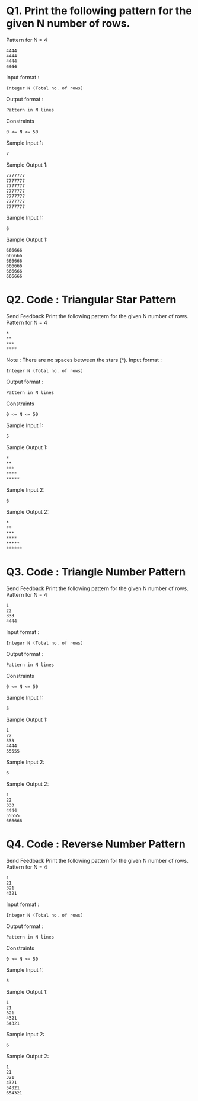 # Q1. Print the following pattern for the given N number of rows.
Pattern for N = 4
```
4444
4444
4444
4444
```
Input format :
```
Integer N (Total no. of rows)
```
Output format :
```
Pattern in N lines
```
Constraints
```
0 <= N <= 50
```
Sample Input 1:
```
7
```
Sample Output 1:
```
7777777
7777777
7777777
7777777
7777777
7777777
7777777
```
Sample Input 1:
```
6
```
Sample Output 1:
```
666666
666666
666666
666666
666666
666666
```

# Q2. Code : Triangular Star Pattern
Send Feedback
Print the following pattern for the given N number of rows.
Pattern for N = 4
```
*
**
***
****
```
Note : There are no spaces between the stars (*).
Input format :
```
Integer N (Total no. of rows)
```
Output format :
```
Pattern in N lines
```
Constraints
```
0 <= N <= 50
```
Sample Input 1:
```
5
```
Sample Output 1:
```
*
**
***
****
*****
```
Sample Input 2:
```
6
```
Sample Output 2:
```
*
**
***
****
*****
******
```

# Q3. Code : Triangle Number Pattern
Send Feedback
Print the following pattern for the given N number of rows.
Pattern for N = 4
```
1
22
333
4444
```
Input format :
```
Integer N (Total no. of rows)
```
Output format :
```
Pattern in N lines
```
Constraints
```
0 <= N <= 50
```
Sample Input 1:
```
5
```
Sample Output 1:
```
1
22
333
4444
55555
```
Sample Input 2:
```
6
```
Sample Output 2:
```
1
22
333
4444
55555
666666
```

# Q4. Code : Reverse Number Pattern
Send Feedback
Print the following pattern for the given N number of rows.
Pattern for N = 4
```
1
21
321
4321
```
Input format :
```
Integer N (Total no. of rows)
```
Output format :
```
Pattern in N lines
```
Constraints
```
0 <= N <= 50
```
Sample Input 1:
```
5
```
Sample Output 1:
```
1
21
321
4321
54321
```
Sample Input 2:
```
6
```
Sample Output 2:
```
1
21
321
4321
54321
654321
```